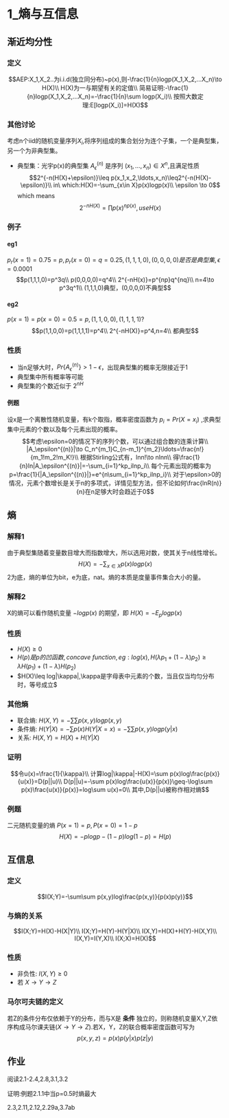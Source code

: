 # 1_熵与互信息
## 渐近均分性
### 定义
$$AEP:X_1,X_2..为i.i.d(独立同分布)~p(x),则-\frac{1}{n}logp(X_1,X_2,...X_n)\to H(X)\\
H(X)为一与期望有关的定值\\
简易证明:-\frac{1}{n}logp(X_1,X_2,...X_n)=-\frac{1}{n}\sum logp(X_i)\\
按照大数定理:E[logp(X_i)]=H(X)$$
### 其他讨论
考虑n个iid的随机变量序列$X_i$,将序列组成的集合划分为连个子集，一个是典型集，另一个为非典型集。
* 典型集：光宇p(x)的典型集 $A_\epsilon^{(n)}$ 是序列 $(x_1,\ldots ,x_n)\in X^n$,且满足性质
$$2^{-n(H(X)+\epsilon)}\leq p(x_1,x_2,\ldots,x_n)\leq2^{-n(H(X)-\epsilon)}\\
in\ which:H(X)=-\sum_{x\in X}p(x)logp(x)\\
\epsilon \to 0$$
which means
$$2^{-nH(X)}=\prod p(x)^{np(x)},use H(x)$$
### 例子
#### eg1
$p_r(x=1)=0.75=p,p_r(x=0)=q=0.25,(1,1,1,0),(0,0,0,0)是否是典型集,\epsilon = 0.0001$
$$p(1,1,1,0)=p^3q\\
p(0,0,0,0)=q^4\\
2^{-nH(x)}=p^{np}q^{nq}\\
n=4\to p^3q^1\\
(1,1,1,0)典型，(0,0,0,0)不典型$$
#### eg2
$p(x=1)=p(x=0)=0.5=p,(1,1,0,0),(1,1,1,1)?$
$$p(1,1,0,0)=p(1,1,1,1)=p^4\\
2^{-nH(X)}=p^4,n=4\\
都典型$$
### 性质
* 当n足够大时，$Pr\{A_\epsilon^{(n)}\}>1-\epsilon$，出现典型集的概率无限接近于1
* 典型集中所有概率等可能
* 典型集的个数近似于 $2^{nH}$
#### 例题
设x是一个离散性随机变量，有k个取指，概率密度函数为 $p_i=Pr(X=x_i)$ ,求典型集中元素的个数以及每个元素出现的概率。
$$考虑\epsilon=0的情况下的序列个数，可以通过组合数的连乘计算\\
|A_\epsilon^{(n)}|\to C_n^{m_1}C_{n-m_1}^{m_2}\ldots=\frac{n!}{m_1!m_2!m_K!}\\
根据Stirling公式有，lnn!\to nlnn\\
得\frac{1}{n}ln|A_\epsilon^{(n)}|=-\sum_{i=1}^kp_ilnp_i\\
每个元素出现的概率为p=\frac{1}{|A_\epsilon^{(n)}|}=e^{n\sum_{i=1}^kp_ilnp_i}\\
对于\epsilon>0的情况，元素个数增长是关于n的多项式，详情见型方法，但不论如何\frac{lnR(n)}{n}在n足够大时会趋近于0$$
## 熵
### 解释1
由于典型集随着变量数目增大而指数增大，所以选用对数，使其关于n线性增长。
$$H(X)=-\sum_{x\in X}p(x)logp(x)$$
2为底，熵的单位为bit，e为底，nat。熵的本质是度量事件集合大小的量。
### 解释2
X的熵可以看作随机变量 $-logp(x)$ 的期望，即 $H(X)=-E_plogp(x)$
### 性质
* $H(X)\geq 0$
* $H(p)是p的凹函数,concave\ function,eg:log(x),H(\lambda p_1+(1-\lambda)p_2)\geq\lambda H(p_1)+(1-\lambda)H(p_2)$
* $H(X)\leq log|\kappa|,\kappa是字母表中元素的个数，当且仅当均匀分布时，等号成立$
### 其他熵
* 联合熵: $H(X,Y)=-\sum\sum p(x,y)logp(x,y)$
* 条件熵: $H(Y|X)=-\sum p(x)H(Y|X=x)=-\sum\sum p(x,y)logp(y|x)$
* 关系: $H(X,Y)=H(X)+H(Y|X)$
### 证明
$$令u(x)=\frac{1}{\kappa}\\
计算log|\kappa|-H(X)=\sum p(x)log\frac{p(x)}{u(x)}=D(p||u)\\
D(p||u)=-\sum p(x)log\frac{u(x)}{p(x)}\geq-\log\sum p(x)\frac{u(x)}{p(x)}=log\sum u(x)=0\\
其中,D(p||u)被称作相对熵$$
### 例题
二元随机变量的熵 $P(x=1)=p,P(x=0)=1-p$
$$H(X)=-plogp-(1-p)log(1-p)=H(p)$$
## 互信息
### 定义
$$I(X;Y)=-\sum\sum p(x,y)log\frac{p(x,y)}{p(x)p(y)}$$
### 与熵的关系
$$I(X;Y)=H(X)-H(X|Y)\\
I(X;Y)=H(Y)-H(Y|X)\\
I(X,Y)=H(X)+H(Y)-H(X,Y)\\
I(X,Y)=I(Y,X)\\
I(X;X)=H(X)$$
### 性质
* 非负性: $I(X,Y)\geq0$
* 若 $X\to Y\to Z$
### 马尔可夫链的定义
若Z的条件分布仅依赖于Y的分布，而与X是 **条件** 独立的，则称随机变量X,Y,Z依序构成马尔课夫链($X\to Y\to Z$).若X，Y，Z的联合概率密度函数可写为
$$p(x,y,z)=p(x)p(y|x)p(z|y)$$
## 作业
阅读2.1-2.4,2.8,3.1,3.2

证明:例题2.1.1中当p=0.5时熵最大

2.3,2.11,2.12,2.29a,3.7ab
